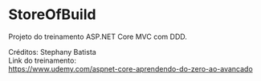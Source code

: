 # StoreOfBuild
Projeto do treinamento ASP.NET Core MVC com DDD.

Créditos: Stephany Batista<br>
Link do treinamento:<br>
https://www.udemy.com/aspnet-core-aprendendo-do-zero-ao-avancado